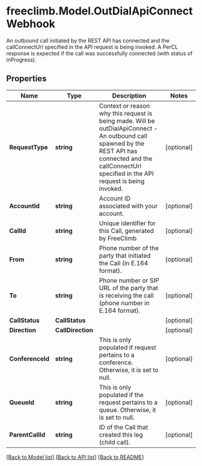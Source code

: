 # freeclimb.Model.OutDialApiConnectWebhook

An outbound call initiated by the REST API has connected and the callConnectUrl specified in the API request is being invoked. A PerCL response is expected if the call was successfully connected (with status of inProgress).
## Properties

Name | Type | Description | Notes
------------ | ------------- | ------------- | -------------
**RequestType** | **string** | Context or reason why this request is being made. Will be outDialApiConnect - An outbound call spawned by the REST API has connected and the callConnectUrl specified in the API request is being invoked. | [optional] 
**AccountId** | **string** | Account ID associated with your account. | [optional] 
**CallId** | **string** | Unique identifier for this Call, generated by FreeClimb | [optional] 
**From** | **string** | Phone number of the party that initiated the Call (in E.164 format). | [optional] 
**To** | **string** | Phone number or SIP URL of the party that is receiving the call (phone number in E.164 format). | [optional] 
**CallStatus** | **CallStatus** |  | [optional] 
**Direction** | **CallDirection** |  | [optional] 
**ConferenceId** | **string** | This is only populated if request pertains to a conference. Otherwise, it is set to null. | [optional] 
**QueueId** | **string** | This is only populated if the request pertains to a queue. Otherwise, it is set to null. | [optional] 
**ParentCallId** | **string** | ID of the Call that created this leg (child call). | [optional] 

[[Back to Model list]](../README.md#documentation-for-models) [[Back to API list]](../README.md#documentation-for-api-endpoints) [[Back to README]](../README.md)

